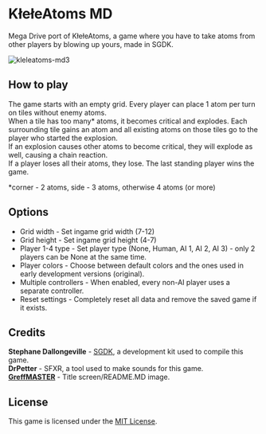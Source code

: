 # KłełeAtoms MD

Mega Drive port of KłełeAtoms, a game where you have to take atoms from other players by blowing up yours, made in SGDK.  

![kleleatoms-md3](https://user-images.githubusercontent.com/72660447/185236242-6d2cb012-f4cf-4e31-9306-1399067d41bd.png)

## How to play

The game starts with an empty grid. Every player can place 1 atom per turn on tiles without enemy atoms.  
When a tile has too many* atoms, it becomes critical and explodes. Each surrounding tile gains an atom and all existing atoms on those tiles go to the player who started the explosion.  
If an explosion causes other atoms to become critical, they will explode as well, causing a chain reaction.  
If a player loses all their atoms, they lose. The last standing player wins the game.  
  
\*corner - 2 atoms, side - 3 atoms, otherwise 4 atoms (or more)  

## Options
- Grid width - Set ingame grid width (7-12)  
- Grid height - Set ingame grid height (4-7)  
- Player 1-4 type - Set player type (None, Human, AI 1, AI 2, AI 3) - only 2 players can be None at the same time.  
- Player colors - Choose between default colors and the ones used in early development versions (original).  
- Multiple controllers - When enabled, every non-AI player uses a separate controller.  
- Reset settings - Completely reset all data and remove the saved game if it exists.  

## Credits  
**Stephane Dallongeville** - [SGDK](https://github.com/Stephane-D/sgdk), a development kit used to compile this game.  
**DrPetter** - SFXR, a tool used to make sounds for this game.  
**[GreffMASTER](https://github.com/GreffMASTER)** - Title screen/README.MD image.

## License
This game is licensed under the [MIT License](https://github.com/Nightwolf-47/KleleAtoms-MD/blob/master/LICENSE).  
